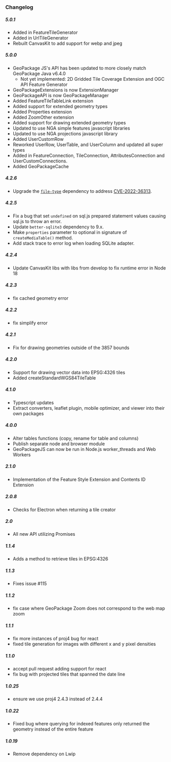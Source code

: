 ### Changelog

##### 5.0.1
- Added in FeatureTileGenerator
- Added in UrlTileGenerator
- Rebuilt CanvasKit to add support for webp and jpeg

##### 5.0.0
- GeoPackage JS's API has been updated to more closely match GeoPackage Java v6.4.0
  - Not yet implemented: 2D Gridded Tile Coverage Extension and OGC API Feature Generator
- GeoPackageExtensions is now ExtensionManager
- GeoPackageAPI is now GeoPackageManager
- Added FeatureTileTableLink extension
- Added support for extended geometry types
- Added Properties extension
- Added ZoomOther extension
- Added support for drawing extended geometry types
- Updated to use NGA simple features javascript libraries
- Updated to use NGA projections javascript library
- Added UserCustomRow
- Reworked UserRow, UserTable, and UserColumn and updated all super types
- Added in FeatureConnection, TileConnection, AttributesConnection and UserCustomConnections.
- Added GeoPackageCache

##### 4.2.6
- Upgrade the [`file-type`](https://www.npmjs.com/package/file-type) dependency to address [CVE-2022-36313](https://cve.mitre.org/cgi-bin/cvename.cgi?name=CVE-2022-36313).

##### 4.2.5

- Fix a bug that set `undefined` on sql.js prepared statement values causing sql.js to throw an error.
- Update `better-sqlite3` dependency to 9.x.
- Make `properties` parameter to optional in signature of `createMediaTable()` method.
- Add stack trace to error log when loading SQLite adapter.

##### 4.2.4

- Update CanvasKit libs with libs from develop to fix runtime error in Node 18

##### 4.2.3

- fix cached geometry error

##### 4.2.2

- fix simplify error

##### 4.2.1

- Fix for drawing geometries outside of the 3857 bounds

##### 4.2.0

- Support for drawing vector data into EPSG:4326 tiles
- Added createStandardWGS84TileTable

##### 4.1.0

- Typescript updates
- Extract converters, leaflet plugin, mobile optimizer, and viewer into their own packages

##### 4.0.0

- Alter tables functions (copy, rename for table and columns)
- Publish separate node and browser module
- GeoPackageJS can now be run in Node.js worker_threads and Web Workers

##### 2.1.0

- Implementation of the Feature Style Extension and Contents ID Extension

##### 2.0.8

- Checks for Electron when returning a tile creator

##### 2.0

- All new API utilizing Promises

##### 1.1.4

- Adds a method to retrieve tiles in EPSG:4326

##### 1.1.3

- Fixes issue #115

##### 1.1.2

- fix case where GeoPackage Zoom does not correspond to the web map zoom

##### 1.1.1

- fix more instances of proj4 bug for react
- fixed tile generation for images with different x and y pixel densities

##### 1.1.0

- accept pull request adding support for react
- fix bug with projected tiles that spanned the date line

##### 1.0.25

- ensure we use proj4 2.4.3 instead of 2.4.4

##### 1.0.22

- Fixed bug where querying for indexed features only returned the geometry instead of the entire feature

##### 1.0.19

- Remove dependency on Lwip